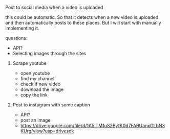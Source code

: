 
Post to social media when a video is uploaded

this could be automatic. So that it detects when a new video is uploaded and then automatically posts to these places.
But I will start with manually implementing it.

questions:
- API?
- Selecting images through the sites

1. Scrape youtube
	- open youtube
	- find my channel
	- check if new video
	- download the image
	- copy the link

3. Post to instagram with some caption
	- API?
	- post an image
	- https://drive.google.com/file/d/1A5ITM1uS2ByfK0d7FABUanxGLbN3KUrg/view?usp=drivesdk
